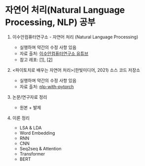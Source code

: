 # 자연어 처리(Natural Language Processing, NLP) 공부

1. 이수안컴퓨터연구소 - 자연어 처리 (Natural Language Processing)
   - 실행하며 약간의 수정 사항 있음
   - 자료 출처: [이수안컴퓨터연구소 유튜브](https://www.youtube.com/@user-ss5no9xw6e)
   - 참고 레포: [[1]](https://github.com/yeon93/NLP_study), [[2]](https://github.com/kjh8331267/NLP_suanlab)

2. <파이토치로 배우는 자연어 처리>(한빛미디어, 2021) 소스 코드 저장소
   - 실행하며 약간의 수정 사항 있음
   - 자료 출처: [nlp-with-pytorch](https://github.com/rickiepark/nlp-with-pytorch)

3. 논문/연구자료 정리
   - 원본 + 발제

5. 이론 정리
   - LSA & LDA
   - Word Embedding
   - RNN
   - CNN
   - Seq2seq & Attention
   - Transformer
   - BERT
